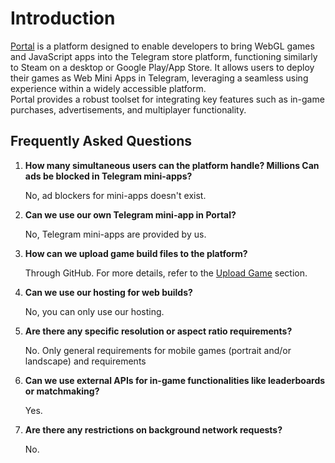 # Introduction

[Portal](https://t.me/orbit_portal_bot) is a platform designed to enable developers to bring WebGL games and JavaScript apps into the Telegram store platform, 
functioning similarly to Steam on a desktop or Google Play/App Store. 
It allows users to deploy their games as Web Mini Apps in Telegram, leveraging a seamless using experience within a widely accessible platform.   
Portal provides a robust toolset for integrating key features such as in-game purchases, advertisements, and multiplayer functionality. 

## Frequently Asked Questions  
1. **How many simultaneous users can the platform handle? Millions Can ads be blocked in Telegram mini-apps?** 

    No, ad blockers for mini-apps doesn't exist. 

2. **Can we use our own Telegram mini-app in Portal?**

    No, Telegram mini-apps are provided by us.

3. **How can we upload game build files to the platform?**

    Through GitHub. For more details, refer to the [Upload Game](/upload-game/) section.

4. **Can we use our hosting for web builds?**

    No, you can only use our hosting.

5. **Are there any specific resolution or aspect ratio requirements?**

    No. Only general requirements for mobile games (portrait and/or landscape) and requirements

6. **Can we use external APIs for in-game functionalities like leaderboards or matchmaking?** 

    Yes.

7. **Are there any restrictions on background network requests?** 

    No.